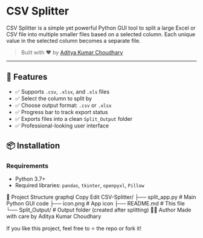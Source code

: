 # CSV Splitter

CSV Splitter is a simple yet powerful Python GUI tool to split a large Excel or CSV file into multiple smaller files based on a selected column. Each unique value in the selected column becomes a separate file.

> Built with ❤️ by [Aditya Kumar Choudhary](https://github.com/adi0905)

---

## 🚀 Features

- ✅ Supports `.csv`, `.xlsx`, and `.xls` files
- ✅ Select the column to split by
- ✅ Choose output format: `.csv` or `.xlsx`
- ✅ Progress bar to track export status
- ✅ Exports files into a clean `Split_Output` folder
- ✅ Professional-looking user interface

## 📦 Installation

### Requirements

- Python 3.7+
- Required libraries: `pandas`, `tkinter`, `openpyxl`, `Pillow`

📁 Project Structure
graphql
Copy
Edit
CSV-Splitter/
├── split_app.py         # Main Python GUI code
├── icon.png             # App icon
├── README.md            # This file
└── Split_Output/        # Output folder (created after splitting)
🙋‍♂️ Author
Made with care by Aditya Kumar Choudhary

If you like this project, feel free to ⭐️ the repo or fork it!
